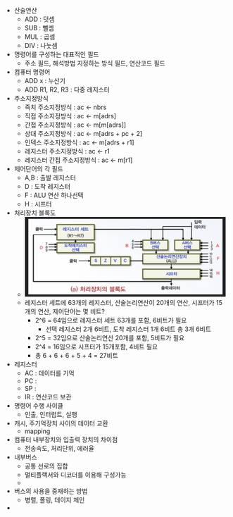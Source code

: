 - 산술연산
	- ADD : 덧셈
	- SUB : 뺄셈
	- MUL : 곱셈
	- DIV : 나눗셈
- 명령어를 구성하는 대표적인 필드
	- 주소 필드, 해석방법 지정하는 방식 필드, 연산코드 필드
- 컴퓨터 명령어
	- ADD x : 누산기
	- ADD R1, R2, R3 : 다중 레지스터
- 주소지정방식
	- 즉치 주소지정방식 : ac <- nbrs
	- 직접 주소지정방식 : ac <- m[adrs]
	- 간접 주소지정방식 : ac <- m[m[adrs]]
	- 상대 주소지정방식 : ac <- m[adrs + pc + 2]
	- 인덱스 주소지정방식 : ac <- m[adrs + r1]
	- 레지스터 주소지정방식 : ac <- r1
	- 레지스터 간접 주소지정방식 : ac <- m[r1]
- 제어단어의 각 필드
	- A,B : 출발 레지스터
	- D : 도착 레지스터
	- F : ALU 연산 하나선택
	- H : 시프터
- 처리장치 블록도
	- ![image.png](../assets/image_1733099344322_0.png)
	- 레지스터 세트에 63개의 레지스터, 산술논리연산이 20개의 연산, 시프터가 15개의 연산, 제어단어는 몇 비트?
		- 2^6 = 64임으로 레지스터 세트 63개를 포함, 6비트가 필요
			- 선택 레지스터 2개 6비트, 도착 레지스터 1개 6비트 총 3개 6비트
		- 2^5 = 32임으로 산술논리연산 20개를 포함, 5비트가 필요
		- 2^4 = 16임으로 시프터가 15개포함, 4비트 필요
		- 총 6 + 6 + 6 + 5 + 4 = 27비트
- 레지스터
	- AC : 데이터를 기억
	- PC :
	- SP :
	- IR : 연산코드 보관
- 명령어 수행 사이클
	- 인출, 인터럽트, 실행
- 캐시, 주기억장치 사이의 데이터 교환
	- mapping
- 컴퓨터 내부장치와 입출력 장치의 차이점
	- 전송속도, 처리단위, 에러율
- 내부버스
	- 공통 선로의 집합
	- 멀티플랙서와 디코더를 이용해 구성가능
	-
- 버스의 사용을 중재하는 방법
	- 병렬, 폴링, 데이지 체인
-